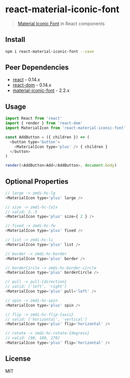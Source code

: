 # react-material-iconic-font
> [Material Iconic Font](http://zavoloklom.github.io/material-design-iconic-font) in React components

## Install
```bash
npm i react-material-iconic-font --save
```

## Peer Dependencies
- [react](https://www.npmjs.com/package/react) - 0.14.x
- [react-dom](https://www.npmjs.com/package/react) - 0.14.x
- [material-iconic-font](https://www.npmjs.com/package/material-iconic-font) - 2.2.x

## Usage
```js
import React from 'react'
import { render } from 'react-dom'
import MaterialIcon from 'react-material-iconic-font'

const AddButton = ({ children }) => (
  <button type='button'>
    <MaterialIcon type='plus' /> { children }
  </button>
)

render(<AddButton>Add</AddButton>, document.body)
```

## Optional Properties
```js
// large -> zmdi-hc-lg
<MaterialIcon type='plus' large />

// size -> zmdi-hc-{x}x
// valid: 2..5
<MaterialIcon type='plus' size={ 2 } />

// fixed -> zmdi-hc-fw
<MaterialIcon type='plus' fixed />

// list -> zmdi-hc-li
<MaterialIcon type='plus' list />

// border -> zmdi-hc-border
<MaterialIcon type='plus' border />

// borderCircle -> zmdi-hc-border-circle
<MaterialIcon type='plus' borderCircle />

// pull -> pull-{direction}
// valid: ['left', 'right']
<MaterialIcon type='plus' pull='left' />

// spin -> zmdi-hc-spin
<MaterialIcon type='plus' spin />

// flip -> zmdi-hc-flip-{axis}
// valid: ['horizontal', 'vertical']
<MaterialIcon type='plus' flip='horizontal' />

// rotate -> zmdi-hc-rotate-{degress}
// valid: [90, 180, 270]
<MaterialIcon type='plus' flip='horizontal' />
```


## License
MIT
